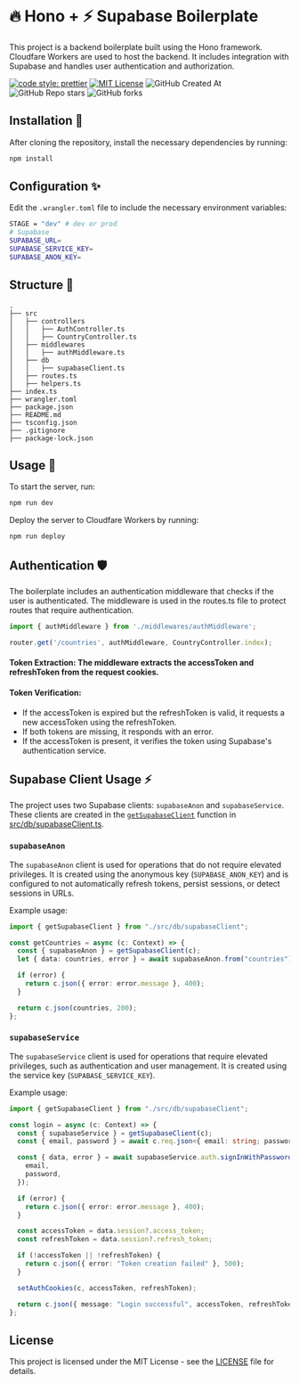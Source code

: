 # 🔥 Hono + ⚡️ Supabase Boilerplate

This project is a backend boilerplate built using the Hono framework. Cloudfare Workers are used to host the backend. It includes integration with Supabase and handles user authentication and authorization.

[![code style: prettier](https://img.shields.io/badge/code_style-prettier-ff69b4.svg)](https://github.com/prettier/prettier)
[![MIT License](https://img.shields.io/badge/License-MIT-green.svg)](https://github.com/goktugcy/hono-boilerplate/blob/main/LICENSE)
![GitHub Created At](https://img.shields.io/github/created-at/goktugcy/hono-boilerplate)
![GitHub Repo stars](https://img.shields.io/github/stars/goktugcy/hono-boilerplate?style=flat)
![GitHub forks](https://img.shields.io/github/forks/goktugcy/hono-boilerplate?style=flat)

## Installation 🚀

After cloning the repository, install the necessary dependencies by running:

```sh
npm install
```

## Configuration ✨

Edit the `.wrangler.toml` file to include the necessary environment variables:

```sh
STAGE = "dev" # dev or prod
# Supabase
SUPABASE_URL=
SUPABASE_SERVICE_KEY=
SUPABASE_ANON_KEY=

```

## Structure 🎄

```
.
├── src
│   ├── controllers
│   │   ├── AuthController.ts
│   │   ├── CountryController.ts
│   ├── middlewares
│   │   ├── authMiddleware.ts
│   ├── db
│   │   ├── supabaseClient.ts
│   ├── routes.ts
│   ├── helpers.ts
├── index.ts
├── wrangler.toml
├── package.json
├── README.md
├── tsconfig.json
├── .gitignore
├── package-lock.json

```

## Usage 🍻

To start the server, run:

```sh
npm run dev
```

Deploy the server to Cloudfare Workers by running:

```sh
npm run deploy
```

## Authentication 🛡 
 
The boilerplate includes an authentication middleware that checks if the user is authenticated. The middleware is used in the routes.ts file to protect routes that require authentication.

```ts
import { authMiddleware } from './middlewares/authMiddleware';

router.get('/countries', authMiddleware, CountryController.index);
```
#### Token Extraction: The middleware extracts the accessToken and refreshToken from the request cookies.

#### Token Verification: 
* If the accessToken is expired but the refreshToken is valid, it requests a new accessToken using the refreshToken.
* If both tokens are missing, it responds with an error.
* If the accessToken is present, it verifies the token using Supabase's authentication service.

## Supabase Client Usage ⚡️

The project uses two Supabase clients: `supabaseAnon` and `supabaseService`. These clients are created in the [`getSupabaseClient`](src/db/supabaseClient.ts) function in [src/db/supabaseClient.ts](src/db/supabaseClient.ts).

### `supabaseAnon`

The `supabaseAnon` client is used for operations that do not require elevated privileges. It is created using the anonymous key (`SUPABASE_ANON_KEY`) and is configured to not automatically refresh tokens, persist sessions, or detect sessions in URLs.

Example usage:
```ts
import { getSupabaseClient } from "./src/db/supabaseClient";

const getCountries = async (c: Context) => {
  const { supabaseAnon } = getSupabaseClient(c);
  let { data: countries, error } = await supabaseAnon.from("countries").select("*");

  if (error) {
    return c.json({ error: error.message }, 400);
  }

  return c.json(countries, 200);
};
```

### `supabaseService`

The `supabaseService` client is used for operations that require elevated privileges, such as authentication and user management. It is created using the service key (`SUPABASE_SERVICE_KEY`).

Example usage:
```ts
import { getSupabaseClient } from "./src/db/supabaseClient";

const login = async (c: Context) => {
  const { supabaseService } = getSupabaseClient(c);
  const { email, password } = await c.req.json<{ email: string; password: string }>();

  const { data, error } = await supabaseService.auth.signInWithPassword({
    email,
    password,
  });

  if (error) {
    return c.json({ error: error.message }, 400);
  }

  const accessToken = data.session?.access_token;
  const refreshToken = data.session?.refresh_token;

  if (!accessToken || !refreshToken) {
    return c.json({ error: "Token creation failed" }, 500);
  }

  setAuthCookies(c, accessToken, refreshToken);

  return c.json({ message: "Login successful", accessToken, refreshToken }, 200);
};
```

## License

This project is licensed under the MIT License - see the [LICENSE](LICENSE) file for details.
